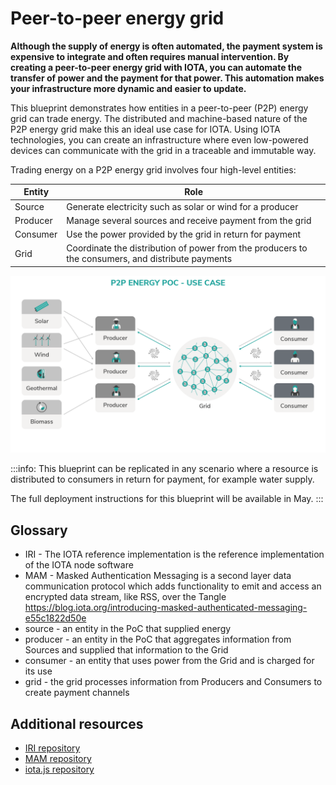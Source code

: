 # Peer-to-peer energy grid

**Although the supply of energy is often automated, the payment system is expensive to integrate and often requires manual intervention. By creating a peer-to-peer energy grid with IOTA, you can automate the transfer of power and the payment for that power. This automation makes your infrastructure more dynamic and easier to update.**

This blueprint demonstrates how entities in a peer-to-peer (P2P) energy grid can trade energy. The distributed and machine-based nature of the P2P energy grid make this an ideal use case for IOTA. Using IOTA technologies, you can create an infrastructure where even low-powered devices can communicate with the grid in a traceable and immutable way.

Trading energy on a P2P energy grid involves four high-level entities:

**Entity** | **Role**
---|---
Source|Generate electricity such as solar or wind for a producer|
Producer| Manage several sources and receive payment from the grid
Consumer |Use the power provided by the grid in return for payment|
Grid| Coordinate the distribution of power from the producers to the consumers, and distribute payments|
 

![P2P Energy PoC - Use Case Picture](./p2p_use_case.png)

:::info:
This blueprint can be replicated in any scenario where a resource is distributed to consumers in return for payment, for example water supply.

The full deployment instructions for this blueprint will be available in May.
:::

## Glossary

* IRI - The IOTA reference implementation is the reference implementation of the IOTA node software
* MAM - Masked Authentication Messaging is a second layer data communication protocol which adds functionality to emit and access an encrypted data stream, like RSS, over the Tangle https://blog.iota.org/introducing-masked-authenticated-messaging-e55c1822d50e
* source - an entity in the PoC that supplied energy
* producer - an entity in the PoC that aggregates information from Sources and supplied that information to the Grid
* consumer - an entity that uses power from the Grid and is charged for its use
* grid - the grid processes information from Producers and Consumers to create payment channels

## Additional resources

* [IRI repository](https://github.com/iotaledger/iri) 
* [MAM repository](https://github.com/iotaledger/mam.client.js)
* [iota.js repository](https://github.com/iotaledger/iota.js)


